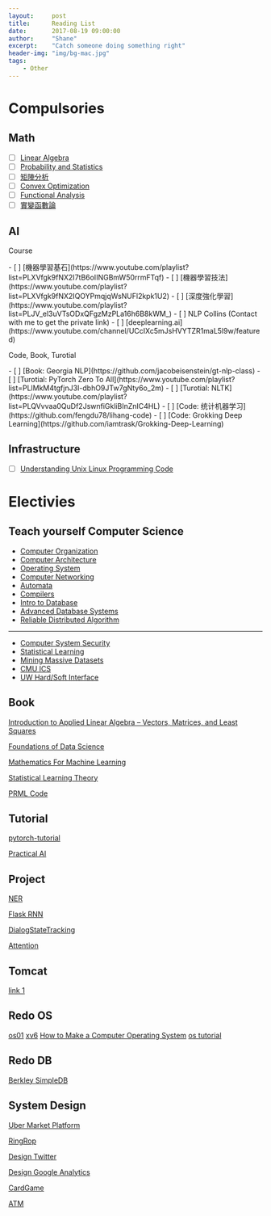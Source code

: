 ```yaml
---
layout:     post
title:      Reading List
date:       2017-08-19 09:00:00
author:     "Shane"
excerpt:    "Catch someone doing something right"
header-img: "img/bg-mac.jpg"
tags:
    - Other
---
```


# Compulsories
## Math
- [ ] [Linear Algebra](https://www.youtube.com/playlist?list=PLE7DDD91010BC51F8)
- [ ] [Probability and Statistics](https://lagunita.stanford.edu/courses/course-v1:OLI+ProbStat+Open_Jan2017/course/)
- [ ] [矩陣分析](https://www.youtube.com/playlist?list=PLj6E8qlqmkFsnTes37wyzOREFTQ9Lv0hI)
- [ ] [Convex Optimization](https://lagunita.stanford.edu/courses/Engineering/CVX101/Winter2014/course/)
- [ ] [Functional Analysis](https://www.youtube.com/playlist?list=PLSpInro6Ys2IHve6oN9h005zmwfLnOSp1)
- [ ] [實變函數論](https://www.youtube.com/playlist?list=PLTZS5MfjsAzMKStF2fm3kolbIBVEa6Biu)

## AI
<p id='pzb'>Course</p>
- [ ] [機器學習基石](https://www.youtube.com/playlist?list=PLXVfgk9fNX2I7tB6oIINGBmW50rrmFTqf)
- [ ] [機器學習技法](https://www.youtube.com/playlist?list=PLXVfgk9fNX2IQOYPmqjqWsNUFl2kpk1U2)
- [ ] [深度強化學習](https://www.youtube.com/playlist?list=PLJV_el3uVTsODxQFgzMzPLa16h6B8kWM_)
- [ ] NLP Collins (Contact with me to get the private link)
- [ ] [deeplearning.ai](https://www.youtube.com/channel/UCcIXc5mJsHVYTZR1maL5l9w/featured)

<p id='pzb'>Code, Book, Turotial</p>
- [ ] [Book: Georgia NLP](https://github.com/jacobeisenstein/gt-nlp-class)
- [ ] [Turotial: PyTorch Zero To All](https://www.youtube.com/playlist?list=PLlMkM4tgfjnJ3I-dbhO9JTw7gNty6o_2m)
- [ ] [Turotial: NLTK](https://www.youtube.com/playlist?list=PLQVvvaa0QuDf2JswnfiGkliBInZnIC4HL)
- [ ] [Code: 统计机器学习](https://github.com/fengdu78/lihang-code)
- [ ] [Code: Grokking Deep Learning](https://github.com/iamtrask/Grokking-Deep-Learning)

## Infrastructure
- [ ] [Understanding Unix Linux Programming Code](https://github.com/ZCplayground/Understanding-Unix-Linux-Programming)

# Electivies

## Teach yourself Computer Science
- [Computer Organization](https://www.youtube.com/playlist?list=PLhMnuBfGeCDM8pXLpqib90mDFJI-e1lpk)
- [Computer Architecture](https://www.coursera.org/learn/comparch/home/welcome)
- [Operating System](https://www.youtube.com/playlist?list=PL--jIyXjDXf6Q4XA6q8RYnyChYzJ0K0F2)
- [Computer Networking](https://lagunita.stanford.edu/courses/Engineering/Networking-SP/SelfPaced/course/)
- [Automata](https://lagunita.stanford.edu/courses/course-v1:ComputerScience+Automata+SelfPaced/course/)
- [Compilers](https://lagunita.stanford.edu/courses/Engineering/Compilers/Fall2014/course/)
- [Intro to Database](https://www.youtube.com/playlist?list=PLhMnuBfGeCDPtyC9kUf_hG_QwjYzZ0Am1)
- [Advanced Database Systems](https://www.youtube.com/playlist?list=PLSE8ODhjZXjYplQRUlrgQKwIAV3es0U6t)
- [Reliable Distributed Algorithm](https://www.youtube.com/playlist?list=PLx3mQFFeHPjndmQ0iP9j6C58b90hqGa0X)

---

- [Computer System Security](https://www.youtube.com/playlist?list=PLUl4u3cNGP62K2DjQLRxDNRi0z2IRWnNh)
- [Statistical Learning](https://lagunita.stanford.edu/courses/HumanitiesSciences/StatLearning/Winter2016/course/)
- [Mining Massive Datasets](https://lagunita.stanford.edu/courses/course-v1:ComputerScience+MMDS+SelfPaced/course/)
- [CMU ICS](https://scs.hosted.panopto.com/Panopto/Pages/Sessions/List.aspx#folderID=%22b96d90ae-9871-4fae-91e2-b1627b43e25e%22)
- [UW Hard/Soft Interface](https://www.youtube.com/playlist?list=PL0oekSefhQVJdk0hSRu6sZ2teWM740NtL)


## Book
[Introduction to Applied Linear Algebra – Vectors, Matrices, and Least Squares](https://web.stanford.edu/~boyd/vmls/)

[Foundations of Data Science](https://www.cs.cornell.edu/jeh/book.pdf)

[Mathematics For Machine Learning](https://github.com/mml-book/mml-book.github.io)

[Statistical Learning Theory](https://github.com/percyliang/cs229t)

[PRML Code](https://github.com/ctgk/PRML)

## Tutorial

[pytorch-tutorial](https://github.com/yunjey/pytorch-tutorial)

[Practical AI](https://github.com/GokuMohandas/practicalAI)

## Project
[NER](https://github.com/ZhixiuYe/NER-pytorch)

[Flask RNN](https://github.com/WillKoehrsen/recurrent-neural-networks)

[DialogStateTracking](https://github.com/voicy-ai/DialogStateTracking)

[Attention](https://github.com/GokuMohandas/attentional-interfaces)

## Tomcat
[link 1](www.jianshu.com/p/dce1ee01fb90)

## Redo OS
[os01](https://github.com/tuhdo/os01)
[xv6](https://github.com/ranxian/xv6-chinese)
[How to Make a Computer Operating System](https://github.com/SamyPesse/How-to-Make-a-Computer-Operating-System)
[os tutorial](https://github.com/cfenollosa/os-tutorial)

## Redo DB
[Berkley SimpleDB](https://github.com/iamxpy/SimpleDB)

## System Design

[Uber Market Platform](https://mp.weixin.qq.com/s/eER2tW3fh4NgIBPjiLHEIw)

[RingRop](http://mp.weixin.qq.com/s?__biz=MzA5NTcyMjg1Nw==&mid=2651332057&idx=1&sn=59826324eed9aa8fc242114270712ae4&chksm=8b47b1dfbc3038c9da48edb8eb2a4e4b7115b9087c409b8323aa43287b6199900075def1520a&mpshare=1&scene=24&srcid=1229LOGU3spMGFfzPmeuqRgv#rd)

[Design Twitter](http://mp.weixin.qq.com/s?__biz=MzA5NTcyMjg1Nw==&mid=2651332123&idx=1&sn=0fbe4970f65d0408e28323753723357a&chksm=8b47b21dbc303b0b22fe4e4006ccf23f981b409796cac60c478d2b4858398063eaec688b507d&mpshare=1&scene=24&srcid=1229ceHSZQD5oYKcsAcpJNup#rd)

[Design Google Analytics](https://mp.weixin.qq.com/s/t1v-Etyb-W3nR8d4ucj9Qg)

[CardGame](http://mp.weixin.qq.com/s?__biz=MzA5NTcyMjg1Nw==&mid=2651331892&idx=1&sn=dae9c9a631f440c286a2fe7d7d2750c4&chksm=8b47b132bc30382481a2999f6c1c1994efea1802ef2bf35202836db83c126d84b0ed53dd2e14&mpshare=1&scene=24&srcid=1229Z9JlINiVf5fDL4xFCz59#rd)

[ATM](http://mp.weixin.qq.com/s?__biz=MzA5MzE4MjgyMw==&mid=2649461329&idx=1&sn=4996aa18f7a51dbb9e38a5388cc961f1&chksm=887efc59bf09754f314d0212c77f7b5eb59719c2649c9b75baa91841430261d1d188b2038798&mpshare=1&scene=24&srcid=0705jfJ3aHzyEx75hss8cEpS#rd)








 













